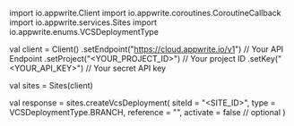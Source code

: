 import io.appwrite.Client
import io.appwrite.coroutines.CoroutineCallback
import io.appwrite.services.Sites
import io.appwrite.enums.VCSDeploymentType

val client = Client()
    .setEndpoint("https://cloud.appwrite.io/v1") // Your API Endpoint
    .setProject("<YOUR_PROJECT_ID>") // Your project ID
    .setKey("<YOUR_API_KEY>") // Your secret API key

val sites = Sites(client)

val response = sites.createVcsDeployment(
    siteId = "<SITE_ID>",
    type =  VCSDeploymentType.BRANCH,
    reference = "<REFERENCE>",
    activate = false // optional
)
